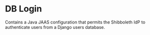 # DB Login
Contains a Java JAAS configuration that permits the Shibboleth IdP to authenticate users from a Django users database.